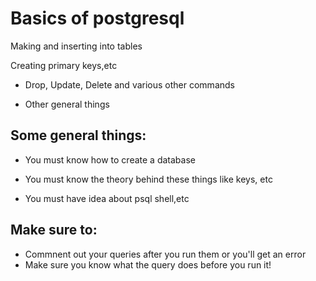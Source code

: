 
# Basics of postgresql

Making and inserting into tables

Creating primary keys,etc

- Drop, Update, Delete and various other commands

- Other general things


## Some general things:
 - You must know how to create a database

 - You must know the theory behind these things like keys, etc

- You must have idea about psql shell,etc

## Make sure to:

- Commnent out your queries after you run them or you'll get an error
- Make sure you know what the query does before you run it!
